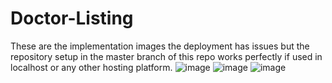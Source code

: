 # Doctor-Listing

These are the implementation images the deployment has issues but the repository setup in the master branch of this repo works perfectly if used in localhost or any other hosting platform.
![image](https://github.com/user-attachments/assets/ef11737c-ef3c-434d-a7cc-8efa14af5d43)
![image](https://github.com/user-attachments/assets/51b6d138-fece-4085-a3a2-e12e6a0ccbd5)
![image](https://github.com/user-attachments/assets/c7bd7ea0-3246-4b95-a5c5-6836309ffa65)

